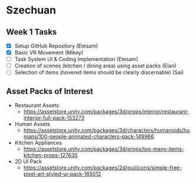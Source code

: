 # Szechuan
## Week 1 Tasks
- [x] Setup GitHub Repository (Etesam)
- [x] Basic VR Movement (Mikey)
- [ ] Task System UI & Coding Implementation (Etesam)
- [ ] Creation of scenes (kitchen / dining area) using asset packs (Elan)
- [ ] Selection of items (hovered items should be clearly discernable) (Sai)

## Asset Packs of Interest
- Restaurant Assets
  - https://assetstore.unity.com/packages/3d/props/interior/restaurant-interior-full-pack-153273
- Human Assets
  - https://assetstore.unity.com/packages/3d/characters/humanoids/humans/100-people-animated-characters-pack-149966
- Kitchen Appliances
  - https://assetstore.unity.com/packages/3d/props/too-many-items-kitchen-props-127635
- 2D UI Pack
  - https://assetstore.unity.com/packages/2d/gui/icons/simple-free-pixel-art-styled-ui-pack-165012
